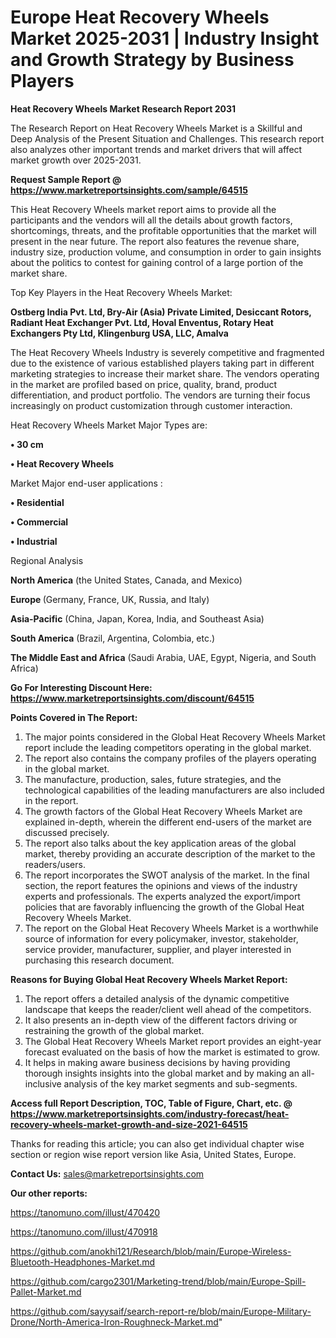 # Europe Heat Recovery Wheels Market 2025-2031 | Industry Insight and Growth Strategy by Business Players

<strong>Heat Recovery Wheels Market Research Report 2031</strong>

The Research Report on Heat Recovery Wheels Market is a Skillful and Deep Analysis of the Present Situation and Challenges. This research report also analyzes other important trends and market drivers that will affect market growth over 2025-2031.

<strong>Request Sample Report @ <a href=https://www.marketreportsinsights.com/sample/64515>https://www.marketreportsinsights.com/sample/64515</a></strong>

This Heat Recovery Wheels market report aims to provide all the participants and the vendors will all the details about growth factors, shortcomings, threats, and the profitable opportunities that the market will present in the near future. The report also features the revenue share, industry size, production volume, and consumption in order to gain insights about the politics to contest for gaining control of a large portion of the market share.

Top Key Players in the Heat Recovery Wheels Market:

<strong>Ostberg India Pvt. Ltd, Bry-Air (Asia) Private Limited, Desiccant Rotors, Radiant Heat Exchanger Pvt. Ltd, Hoval Enventus, Rotary Heat Exchangers Pty Ltd, Klingenburg USA, LLC, Amalva</strong>

The Heat Recovery Wheels Industry is severely competitive and fragmented due to the existence of various established players taking part in different marketing strategies to increase their market share. The vendors operating in the market are profiled based on price, quality, brand, product differentiation, and product portfolio. The vendors are turning their focus increasingly on product customization through customer interaction.

Heat Recovery Wheels Market Major Types are:

<strong>• 30 cm

• Heat Recovery Wheels</strong>

Market Major end-user applications :

<strong>• Residential

• Commercial

• Industrial</strong>

Regional Analysis

</u><strong><b>North America</b></strong> (the United States, Canada, and Mexico)

<strong><b>Europe </b></strong>(Germany, France, UK, Russia, and Italy)

<strong><b>Asia-Pacific</b></strong> (China, Japan, Korea, India, and Southeast Asia)

<strong><b>South America</b></strong> (Brazil, Argentina, Colombia, etc.)

<strong><b>The Middle East and Africa</b></strong> (Saudi Arabia, UAE, Egypt, Nigeria, and South Africa)

<strong>Go For Interesting Discount Here: <a href=https://www.marketreportsinsights.com/discount/64515>https://www.marketreportsinsights.com/discount/64515</a></strong>

<strong>Points Covered in The Report:</strong>
<ol>
  <li>The major points considered in the Global Heat Recovery Wheels Market report include the leading competitors operating in the global market.</li>
  <li>The report also contains the company profiles of the players operating in the global market.</li>
  <li>The manufacture, production, sales, future strategies, and the technological capabilities of the leading manufacturers are also included in the report.</li>
  <li>The growth factors of the Global Heat Recovery Wheels Market are explained in-depth, wherein the different end-users of the market are discussed precisely.</li>
  <li>The report also talks about the key application areas of the global market, thereby providing an accurate description of the market to the readers/users.</li>
  <li>The report incorporates the SWOT analysis of the market. In the final section, the report features the opinions and views of the industry experts and professionals. The experts analyzed the export/import policies that are favorably influencing the growth of the Global Heat Recovery Wheels Market.</li>
  <li>The report on the Global Heat Recovery Wheels Market is a worthwhile source of information for every policymaker, investor, stakeholder, service provider, manufacturer, supplier, and player interested in purchasing this research document.</li>
</ol>
<strong>Reasons for Buying Global Heat Recovery Wheels Market Report:</strong>

<ol>
  <li>The report offers a detailed analysis of the dynamic competitive landscape that keeps the reader/client well ahead of the competitors.</li>
  <li>It also presents an in-depth view of the different factors driving or restraining the growth of the global market.</li>
  <li>The Global Heat Recovery Wheels Market report provides an eight-year forecast evaluated on the basis of how the market is estimated to grow.</li>
  <li>It helps in making aware business decisions by having providing thorough insights insights into the global market and by making an all-inclusive analysis of the key market segments and sub-segments.</li>
</ol>
<strong>Access full Report Description, TOC, Table of Figure, Chart, etc. @ <a href=https://www.marketreportsinsights.com/industry-forecast/heat-recovery-wheels-market-growth-and-size-2021-64515>https://www.marketreportsinsights.com/industry-forecast/heat-recovery-wheels-market-growth-and-size-2021-64515</a></strong>


Thanks for reading this article; you can also get individual chapter wise section or region wise report version like Asia, United States, Europe.

<strong>Contact Us:</strong>
sales@marketreportsinsights.com

<strong>Our other reports:</strong>

<a href=https://tanomuno.com/illust/470420>https://tanomuno.com/illust/470420</a>

<a href=https://tanomuno.com/illust/470918>https://tanomuno.com/illust/470918</a>

<a href=https://github.com/anokhi121/Research/blob/main/Europe-Wireless-Bluetooth-Headphones-Market.md>https://github.com/anokhi121/Research/blob/main/Europe-Wireless-Bluetooth-Headphones-Market.md</a>

<a href=https://github.com/cargo2301/Marketing-trend/blob/main/Europe-Spill-Pallet-Market.md>https://github.com/cargo2301/Marketing-trend/blob/main/Europe-Spill-Pallet-Market.md</a>

<a href=https://github.com/sayysaif/search-report-re/blob/main/Europe-Military-Drone/North-America-Iron-Roughneck-Market.md>https://github.com/sayysaif/search-report-re/blob/main/Europe-Military-Drone/North-America-Iron-Roughneck-Market.md</a>"
